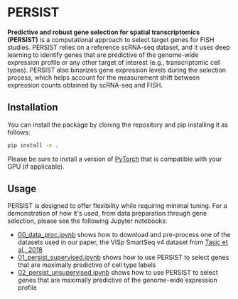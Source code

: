 # PERSIST

**Predictive and robust gene selection for spatial transcriptomics (PERSIST)** is a computational approach to select target genes for FISH studies. PERSIST relies on a reference scRNA-seq dataset, and it uses deep learning to identify genes that are predictive of the genome-wide expression profile or any other target of interest (e.g., transcriptomic cell types). PERSIST also binarizes gene expression levels during the selection process, which helps account for the measurement shift between expression counts obtained by scRNA-seq and FISH.

## Installation

You can install the package by cloning the repository and pip installing it as follows:

```bash
pip install -e .
```

Please be sure to install a version of [PyTorch](https://pytorch.org/get-started/locally/) that is compatible with your GPU (if applicable).

## Usage

PERSIST is designed to offer flexibility while requiring minimal tuning. For a demonstration of how it's used, from data preparation through gene selection, please see the following Jupyter notebooks:

- [00_data_proc.ipynb](https://github.com/iancovert/persist/blob/main/notebooks/00_data_proc.ipynb) shows how to download and pre-process one of the datasets used in our paper, the VISp SmartSeq v4 dataset from [Tasic et al., 2018](https://www.nature.com/articles/s41586-018-0654-5)
- [01_persist_supervised.ipynb](https://github.com/iancovert/persist/blob/main/notebooks/01_persist_supervised.ipynb) shows how to use PERSIST to select genes that are maximally predictive of cell type labels
- [02_persist_unsupervised.ipynb](https://github.com/iancovert/persist/blob/main/notebooks/02_persist_unsupervised.ipynb) shows how to use PERSIST to select genes that are maximally predictive of the genome-wide expression profile

